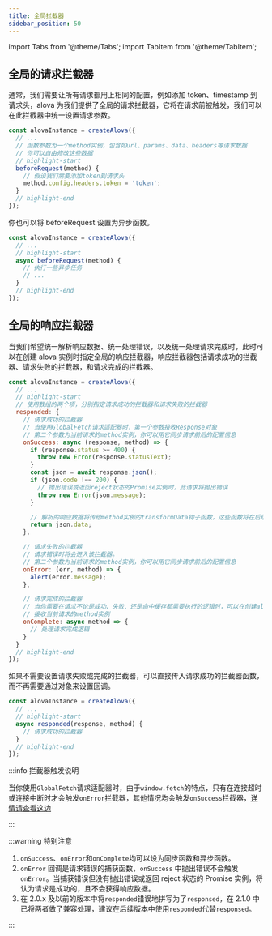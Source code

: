 ```yaml
---
title: 全局拦截器
sidebar_position: 50
---
```


import Tabs from '@theme/Tabs';
import TabItem from '@theme/TabItem';

## 全局的请求拦截器

通常，我们需要让所有请求都用上相同的配置，例如添加 token、timestamp 到请求头，alova 为我们提供了全局的请求拦截器，它将在请求前被触发，我们可以在此拦截器中统一设置请求参数。

```javascript
const alovaInstance = createAlova({
  // ...
  // 函数参数为一个method实例，包含如url、params、data、headers等请求数据
  // 你可以自由修改这些数据
  // highlight-start
  beforeRequest(method) {
    // 假设我们需要添加token到请求头
    method.config.headers.token = 'token';
  }
  // highlight-end
});
```

你也可以将 beforeRequest 设置为异步函数。

```javascript
const alovaInstance = createAlova({
  // ...
  // highlight-start
  async beforeRequest(method) {
    // 执行一些异步任务
    // ...
  }
  // highlight-end
});
```

## 全局的响应拦截器

当我们希望统一解析响应数据、统一处理错误，以及统一处理请求完成时，此时可以在创建 alova 实例时指定全局的响应拦截器，响应拦截器包括请求成功的拦截器、请求失败的拦截器，和请求完成的拦截器。

```javascript
const alovaInstance = createAlova({
  // ...
  // highlight-start
  // 使用数组的两个项，分别指定请求成功的拦截器和请求失败的拦截器
  responded: {
    // 请求成功的拦截器
    // 当使用GlobalFetch请求适配器时，第一个参数接收Response对象
    // 第二个参数为当前请求的method实例，你可以用它同步请求前后的配置信息
    onSuccess: async (response, method) => {
      if (response.status >= 400) {
        throw new Error(response.statusText);
      }
      const json = await response.json();
      if (json.code !== 200) {
        // 抛出错误或返回reject状态的Promise实例时，此请求将抛出错误
        throw new Error(json.message);
      }

      // 解析的响应数据将传给method实例的transformData钩子函数，这些函数将在后续讲解
      return json.data;
    },

    // 请求失败的拦截器
    // 请求错误时将会进入该拦截器。
    // 第二个参数为当前请求的method实例，你可以用它同步请求前后的配置信息
    onError: (err, method) => {
      alert(error.message);
    },

    // 请求完成的拦截器
    // 当你需要在请求不论是成功、失败、还是命中缓存都需要执行的逻辑时，可以在创建alova实例时指定全局的`onComplete`拦截器，例如关闭请求 loading 状态。
    // 接收当前请求的method实例
    onComplete: async method => {
      // 处理请求完成逻辑
    }
  }
  // highlight-end
});
```

如果不需要设置请求失败或完成的拦截器，可以直接传入请求成功的拦截器函数，而不再需要通过对象来设置回调。

```javascript
const alovaInstance = createAlova({
  // ...
  // highlight-start
  async responded(response, method) {
    // 请求成功的拦截器
  }
  // highlight-end
});
```

:::info 拦截器触发说明

当你使用`GlobalFetch`请求适配器时，由于`window.fetch`的特点，只有在连接超时或连接中断时才会触发`onError`拦截器，其他情况均会触发`onSuccess`拦截器，[详情请查看这边](https://developer.mozilla.org/docs/Web/API/fetch)

:::

:::warning 特别注意

1. `onSuccess`、`onError`和`onComplete`均可以设为同步函数和异步函数。
2. `onError` 回调是请求错误的捕获函数，`onSuccess` 中抛出错误不会触发 `onError`。当捕获错误但没有抛出错误或返回 reject 状态的 Promise 实例，将认为请求是成功的，且不会获得响应数据。
3. 在 2.0.x 及以前的版本中将`responded`错误地拼写为了`responsed`，在 2.1.0 中已将两者做了兼容处理，建议在后续版本中使用`responded`代替`responsed`。

:::
